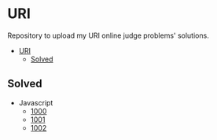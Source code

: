 # URI

Repository to upload my URI online judge problems' solutions.

- [URI](#uri)
  - [Solved](#solved)

## Solved

- Javascript
  - [1000](./JavaScript/1000.js)
  - [1001](./JavaScript/1001.js)
  - [1002](./JavaScript/1002.js)

<!-- ## Tried -->
